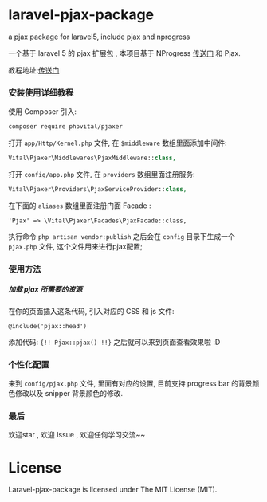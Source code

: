 # laravel-pjax-package
a pjax package for laravel5, include pjax and nprogress


一个基于 laravel 5 的 pjax 扩展包 , 本项目基于 NProgress [传送门](https://github.com/rstacruz/nprogress) 和 Pjax.

教程地址:[传送门](http://blog.sparki.cn/article/Laravel-Pjax-kuo-zhan-bao-shi-yong-jie-shao)
###  安装使用详细教程 

使用 Composer 引入: 

```bash
composer require phpvital/pjaxer
```

打开  `app/Http/Kernel.php` 文件, 在  `$middleware` 数组里面添加中间件: 

```php
Vital\Pjaxer\Middlewares\PjaxMiddleware::class,
```

打开 `config/app.php` 文件,  在  `providers` 数组里面注册服务:

```php
Vital\Pjaxer\Providers\PjaxServiceProvider::class,
```

在下面的 `aliases` 数组里面注册门面 Facade :

```
'Pjax' => \Vital\Pjaxer\Facades\PjaxFacade::class,
```

执行命令 `php artisan vendor:publish` 之后会在 `config` 目录下生成一个 `pjax.php` 文件, 这个文件用来进行pjax配置;

### 使用方法 

##### 加载 pjax 所需要的资源

在你的页面插入这条代码, 引入对应的 CSS 和 js 文件: 

```
@include('pjax::head')
```
添加代码: `{!! Pjax::pjax() !!}` 之后就可以来到页面查看效果啦 :D

### 个性化配置 

来到 `config/pjax.php` 文件, 里面有对应的设置, 目前支持 progress bar 的背景颜色修改以及 snipper 背景颜色的修改.

### 最后
欢迎star , 欢迎 Issue , 欢迎任何学习交流~~

# License

Laravel-pjax-package is licensed under The MIT License (MIT).
